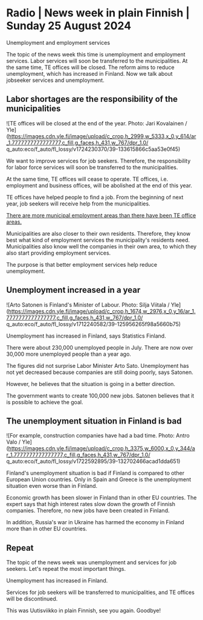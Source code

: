 # Radio \| News week in plain Finnish \| Sunday 25 August 2024

Unemployment and employment services

The topic of the news week this time is unemployment and employment services. Labor services will soon be transferred to the municipalities. At the same time, TE offices will be closed. The reform aims to reduce unemployment, which has increased in Finland. Now we talk about jobseeker services and unemployment.

## Labor shortages are the responsibility of the municipalities

![TE offices will be closed at the end of the year. Photo: Jari Kovalainen / Yle](https://images.cdn.yle.fi/image/upload/c_crop,h_2999,w_5333,x_0,y_614/ar_1.7777777777777777,c_fill,g_faces,h_431,w_767/dpr_1.0/ q_auto:eco/f_auto/fl_lossy/v1724230370/39-133615866c5aa53e0f45)

We want to improve services for job seekers. Therefore, the responsibility for labor force services will soon be transferred to the municipalities.

At the same time, TE offices will cease to operate. TE offices, i.e. employment and business offices, will be abolished at the end of this year.

TE offices have helped people to find a job. From the beginning of next year, job seekers will receive help from the municipalities.

[There are more municipal employment areas than there have been TE office areas.](https://yle.fi/a/74-20106085)

Municipalities are also closer to their own residents. Therefore, they know best what kind of employment services the municipality's residents need. Municipalities also know well the companies in their own area, to which they also start providing employment services.

The purpose is that better employment services help reduce unemployment.

## Unemployment increased in a year

![Arto Satonen is Finland's Minister of Labour. Photo: Silja Viitala / Yle](https://images.cdn.yle.fi/image/upload/c_crop,h_1674,w_2976,x_0,y_16/ar_1.7777777777777777,c_fill,g_faces,h_431,w_767/dpr_1.0/ q_auto:eco/f_auto/fl_lossy/v1712240582/39-125956265f98a5660b75)

Unemployment has increased in Finland, says Statistics Finland.

There were about 230,000 unemployed people in July. There are now over 30,000 more unemployed people than a year ago.

The figures did not surprise Labor Minister Arto Sato. Unemployment has not yet decreased because companies are still doing poorly, says Satonen.

However, he believes that the situation is going in a better direction.

The government wants to create 100,000 new jobs. Satonen believes that it is possible to achieve the goal.

## The unemployment situation in Finland is bad

![For example, construction companies have had a bad time. Photo: Antro Valo / Yle](https://images.cdn.yle.fi/image/upload/c_crop,h_3375,w_6000,x_0,y_344/ar_1.7777777777777777,c_fill,g_faces,h_431,w_767/dpr_1.0/ q_auto:eco/f_auto/fl_lossy/v1722592895/39-132702466acad1dda651)

Finland's unemployment situation is bad if Finland is compared to other European Union countries. Only in Spain and Greece is the unemployment situation even worse than in Finland.

Economic growth has been slower in Finland than in other EU countries. The expert says that high interest rates slow down the growth of Finnish companies. Therefore, no new jobs have been created in Finland.

In addition, Russia's war in Ukraine has harmed the economy in Finland more than in other EU countries.

## Repeat

The topic of the news week was unemployment and services for job seekers. Let's repeat the most important things.

Unemployment has increased in Finland.

Services for job seekers will be transferred to municipalities, and TE offices will be discontinued.

This was Uutisviikko in plain Finnish, see you again. Goodbye!

